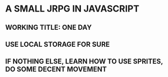 # A SMALL JRPG IN JAVASCRIPT

## WORKING TITLE: ONE DAY

## USE LOCAL STORAGE FOR SURE

## IF NOTHING ELSE, LEARN HOW TO USE SPRITES, DO SOME DECENT MOVEMENT